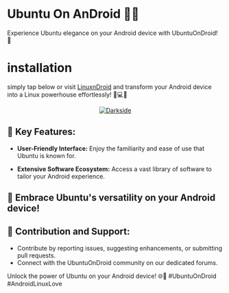 
# Ubuntu On AnDroid 🚀📱

Experience Ubuntu elegance on your Android device with UbuntuOnDroid! 🌌
# installation
simply tap below or visit [LinuxnDroid](https://github.com/AryanVBW/LinuxDroid) and transform your Android device into a Linux powerhouse effortlessly! 🚀💻📱
<p align="center">  
   <a href="https://github.com/AryanVBW/LinuxDroid/tree/main#linuxdroid">
<img src="https://github.com/AryanVBW/ParrotSecurityOsForAndroid/releases/download/Gif/visithere.gif" alt="Darkside"></a></p>

## 🌟 Key Features:

- **User-Friendly Interface:** Enjoy the familiarity and ease of use that Ubuntu is known for.

- **Extensive Software Ecosystem:** Access a vast library of software to tailor your Android experience.

## 🚀 Embrace Ubuntu's versatility on your Android device!

## 🤝 Contribution and Support:

- Contribute by reporting issues, suggesting enhancements, or submitting pull requests.
- Connect with the UbuntuOnDroid community on our dedicated forums.

Unlock the power of Ubuntu on your Android device! 🌐📲 #UbuntuOnDroid #AndroidLinuxLove
